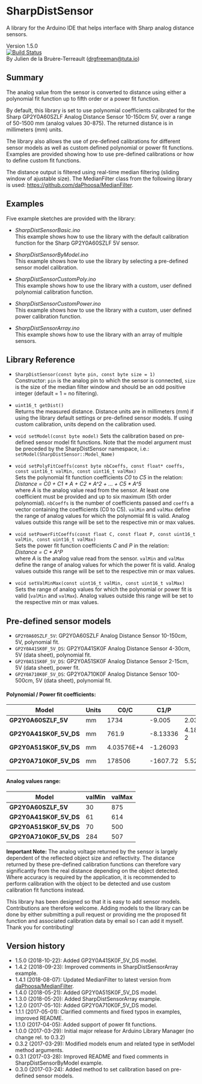 # SharpDistSensor
A library for the Arduino IDE that helps interface with Sharp analog distance sensors.  

Version 1.5.0  
[![Build Status](https://travis-ci.org/DrGFreeman/SharpDistSensor.svg?branch=master)](https://travis-ci.org/DrGFreeman/SharpDistSensor)  
By Julien de la Bruère-Terreault (drgfreeman@tuta.io)

## Summary
The analog value from the sensor is converted to distance using either a
polynomial fit function up to fifth order or a power fit function.

By default, this library is set to use polynomial coefficients calibrated for the Sharp GP2Y0A60SZLF Analog Distance Sensor 10-150cm 5V, over a range of 50-1500 mm (analog values 30-875). The returned distance is in millimeters (mm) units.  

The library also allows the use of pre-defined calibrations for different sensor models as well as custom defined polynomial or power fit functions. Examples are provided showing how to use pre-defined calibrations or how to define custom fit functions.

The distance output is filtered using real-time median filtering (sliding window of ajustable size). The MedianFilter class from the following library is used: https://github.com/daPhoosa/MedianFilter.

## Examples
Five example sketches are provided with the library:

* _SharpDistSensorBasic.ino_  
This example shows how to use the library with the default calibration function for the Sharp GP2Y0A60SZLF 5V sensor.

* _SharpDistSensorByModel.ino_  
This example shows how to use the library by selecting a pre-defined sensor
model calibration.

* _SharpDistSensorCustomPoly.ino_  
This example shows how to use the library with a custom, user defined polynomial calibration function.

* _SharpDistSensorCustomPower.ino_  
This example shows how to use the library with a custom, user defined power calibration function.

* _SharpDistSensorArray.ino_  
This example shows how to use the library with an array of multiple sensors.

## Library Reference
* `SharpDistSensor(const byte pin, const byte size = 1)`  
Constructor: `pin` is the analog pin to which the sensor is connected, `size` is the size of the median filter window and should be an odd positive integer (default = 1 = no filtering).  

* `uint16_t getDist()`  
Returns the measured distance. Distance units are in millimeters (mm) if using the library default settings or pre-defined sensor models. If using custom calibration, units depend on the calibration used.  

* `void setModel(const byte model)`
Sets the calibration based on pre-defined sensor model fit functions. Note that the model argument must be preceded by the SharpDistSensor namespace, i.e.: `setModel(SharpDistSensor::Model_Name)`

* `void setPolyFitCoeffs(const byte nbCoeffs, const float* coeffs, const uint16_t valMin, const uint16_t valMax)`  
Sets the polynomial fit function coefficients _C0_ to _C5_ in the relation:  
_Distance = C0 + C1 * A + C2 * A^2 + ... + C5 * A^5_  
where _A_ is the analog value read from the sensor. At least one coefficient must be provided and up to six maximum (5th order polynomial). `nbCoeffs` is the number of coefficients passed and `coeffs` a vector containing the coefficients (C0 to C5). `valMin` and `valMax` define the range of analog values for which the polynomial fit is valid. Analog values outside this range will be set to the respective min or max values.  

* `void setPowerFitCoeffs(const float C, const float P, const uint16_t valMin, const uint16_t valMax)`  
Sets the power fit function coefficients _C_ and _P_ in the relation:  
_Distance = C * A^P_  
where _A_ is the analog value read from the sensor. `valMin` and `valMax` define the range of analog values for which the power fit is valid. Analog values outside this range will be set to the respective min or max values.  

* `void setValMinMax(const uint16_t valMin, const uint16_t valMax)`  
Sets the range of analog values for which the polynomial or power fit is valid (`valMin` and `valMax`). Analog values outside this range will be set to the respective min or max values.

## Pre-defined sensor models
* `GP2Y0A60SZLF_5V`: GP2Y0A60SZLF Analog Distance Sensor 10-150cm, 5V, polynomial fit.
* `GP2Y0A41SK0F_5V_DS`: GP2Y0A41SK0F Analog Distance Sensor 4-30cm, 5V (data sheet), polynomial fit.
* `GP2Y0A51SK0F_5V_DS`: GP2Y0A51SK0F Analog Distance Sensor 2-15cm, 5V (data sheet), power fit.
* `GP2Y0A710K0F_5V_DS`: GP2Y0A710K0F Analog Distance Sensor 100-500cm, 5V (data sheet), polynomial fit.

#### Polynomial / Power fit coefficients:

Model | Units | C0/C | C1/P | C2 | C3 | C4 | C5
------|-------|----|----|----|----|----|----
**GP2Y0A60SZLF_5V** | mm | 1734 | -9.005 | 2.032E-2 | -2.251E-5 | 1.167E-8 | -2.037E-12
**GP2Y0A41SK0F_5V_DS** | mm | 761.9 | -8.13336 | 4.18857E-2 | -1.11338E-4 | 1.46237E-7 | -7.49656E-11
**GP2Y0A51SK0F_5V_DS** | mm | 4.03576E+4 | -1.26093 | | | |
**GP2Y0A710K0F_5V_DS** | mm | 178506 | -1607.72 | 5.5239 | -8.47601E-3 | 4.87819E-6 |

#### Analog values range:

Model | valMin | valMax
------|--------|--------
**GP2Y0A60SZLF_5V** | 30 | 875
**GP2Y0A41SK0F_5V_DS** | 61 | 614
**GP2Y0A51SK0F_5V_DS** | 70 | 500
**GP2Y0A710K0F_5V_DS** | 284 | 507

**Important Note:** The analog voltage returned by the sensor is largely dependent of the reflected object size and reflectivity. The distance returned by these pre-defined calibration functions can therefore vary significantly from the real distance depending on the object detected. Where accuracy is required by the application, it is recommended to perform calibration with the object to be detected and use custom calibration fit functions instead.

This library has been designed so that it is easy to add sensor models. Contributions are therefore welcome. Adding models to the library can be done by either submitting a pull request or providing me the proposed fit function and associated calibration data by email so I can add it myself. Thank you for contributing!

## Version history
* 1.5.0 (2018-10-22): Added GP2Y0A41SK0F_5V_DS model.
* 1.4.2 (2018-09-23): Improved comments in SharpDistSensorArray example.
* 1.4.1 (2018-08-07): Updated MedianFilter to latest version from [daPhoosa/MedianFilter](https://github.com/daPhoosa/MedianFilter).
* 1.4.0 (2018-05-21): Added GP2Y0A51SK0F_5V_DS model.
* 1.3.0 (2018-05-20): Added SharpDistSensorArray example.
* 1.2.0 (2017-05-10): Added GP2Y0A710K0F_5V_DS model.
* 1.1.1 (2017-05-01): Clarified comments and fixed typos in examples, improved README.
* 1.1.0 (2017-04-05): Added support of power fit functions.
* 1.0.0 (2017-03-29): Initial major release for Arduino Library Manager (no change rel. to 0.3.2)
* 0.3.2 (2017-03-29): Modified models enum and related type in setModel method arguments.
* 0.3.1 (2017-03-28): Improved README and fixed comments in SharpDistSensorByModel example.
* 0.3.0 (2017-03-24): Added method to set calibration based on pre-defined sensor models.
